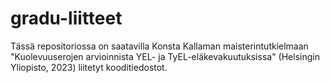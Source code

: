 # gradu-liitteet

Tässä repositoriossa on saatavilla Konsta Kallaman maisterintutkielmaan "Kuolevuuserojen arvioinnista YEL- ja TyEL-eläkevakuutuksissa" (Helsingin Yliopisto, 2023) liitetyt kooditiedostot.
